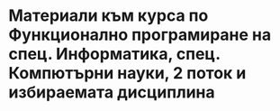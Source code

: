 # Материали към курса по Функционално програмиране на спец. Информатика, спец. Компютърни науки, 2 поток и избираемата дисциплина
